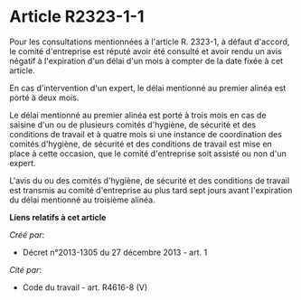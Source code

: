 # Article R2323-1-1

Pour les consultations mentionnées à l'article R. 2323-1, à défaut d'accord, le comité d'entreprise est réputé avoir été
consulté et avoir rendu un avis négatif à l'expiration d'un délai d'un mois à compter de la date fixée à cet article. 

En cas d'intervention d'un expert, le délai mentionné au premier alinéa est porté à deux mois. 

Le délai mentionné au premier alinéa est porté à trois mois en cas de saisine d'un ou de plusieurs comités d'hygiène, de
sécurité et des conditions de travail et à quatre mois si une instance de coordination des comités d'hygiène, de sécurité et
des conditions de travail est mise en place à cette occasion, que le comité d'entreprise soit assisté ou non d'un expert. 

L'avis du ou des comités d'hygiène, de sécurité et des conditions de travail est transmis au comité d'entreprise au plus tard
sept jours avant l'expiration du délai mentionné au troisième alinéa.

**Liens relatifs à cet article**

_Créé par_:

  - Décret n°2013-1305 du 27 décembre 2013 - art. 1

_Cité par_:

  - Code du travail - art. R4616-8 (V)
